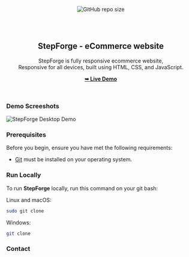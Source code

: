 <div align="center">
  
  ![GitHub repo size](https://img.shields.io/github/repo-size/Kasim-Musharaf/Step_Forge)
 
  <br />
  <br />

  <h2 align="center">StepForge - eCommerce website</h2>

  StepForge is fully responsive ecommerce website, <br />Responsive for all devices, built using HTML, CSS, and JavaScript.

  <a href="https://kasim-musharaf.github.io/Step_Forge/"><strong>➥ Live Demo</strong></a>

</div>

<br />

### Demo Screeshots

![StepForge Desktop Demo]("./readme-images/Previews.jpg")

### Prerequisites

Before you begin, ensure you have met the following requirements:

* [Git](https://git-scm.com/downloads "Download Git") must be installed on your operating system.

### Run Locally

To run **StepForge** locally, run this command on your git bash:

Linux and macOS:

```bash
sudo git clone 
```

Windows:

```bash
git clone 
```

### Contact




